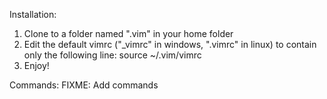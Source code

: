 Installation:
1. Clone to a folder named ".vim" in your home folder
2. Edit the default vimrc ("_vimrc" in windows, ".vimrc" in linux) to contain only the following line:
  source ~/.vim/vimrc
3. Enjoy!

Commands:
FIXME: Add commands

